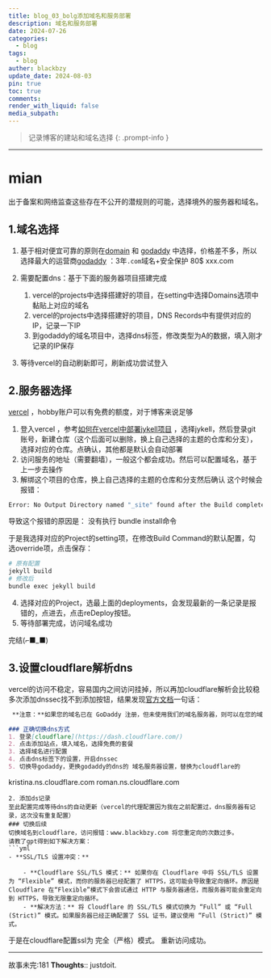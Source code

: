 ```yaml
---
title: blog_03_bolg添加域名和服务部署
description: 域名和服务部署
date: 2024-07-26
categories:
  - blog
tags:
  - blog
auther: blackbzy
update_date: 2024-08-03
pin: true
toc: true
comments: 
render_with_liquid: false
media_subpath: 
---
```


> 记录博客的建站和域名选择
{: .prompt-info }

---

# mian
出于备案和网络监查这些存在不公开的潜规则的可能，选择境外的服务器和域名。
## 1.域名选择
1. 基于相对便宜可靠的原则在[domain](https://www.domain.com/) 和 [godaddy](https://cart.godaddy.com/) 中选择，价格差不多，所以选择最大的运营商[godaddy](https://cart.godaddy.com/) ：3年`.com`域名+安全保护 80$
xxx.com

2. 需要配置dns：基于下面的服务器项目搭建完成
	1. vercel的projects中选择搭建好的项目，在setting中选择Domains选项中黏贴上对应的域名
	2. vercel的projects中选择搭建好的项目，DNS Records中有提供对应的IP，记录一下IP
	3. 到godaddy的域名项目中，选择dns标签，修改类型为A的数据，填入刚才记录的IP保存
3. 等待vercel的自动刷新即可，刷新成功尝试登入
## 2.服务器选择
[vercel](https://vercel.com/) ，hobby账户可以有免费的额度，对于博客来说足够
1. 登入vercel ，参考[如何在vercel中部署jykell项目](https://vercel.com/guides/deploying-jekyll-with-vercel) ，选择jykell，然后登录git账号，新建仓库（这个后面可以删除，换上自己选择的主题的仓库和分支），选择对应的仓库。点确认，其他都是默认会自动部署
2. 访问服务的地址（需要翻墙），一般这个都会成功。然后可以配置域名，基于上一步去操作
3. 解绑这个项目的仓库，换上自己选择的主题的仓库和分支然后确认
这个时候会报错：
```sh
Error: No Output Directory named "_site" found after the Build completed. You can configure the Output Directory in your Project Settings.
```

导致这个报错的原因是：
没有执行 bundle install命令

于是我选择对应的Project的setting项，在修改Build Command的默认配置，勾选override项，点击保存：
```sh
# 原有配置
jekyll build
# 修改后
bundle exec jekyll build
```
4. 选择对应的Project，选最上面的deployments，会发现最新的一条记录是报错的，点进去，点击reDeploy按钮。
5. 等待部署完成，访问域名成功

完结(⌐■_■)

## 3.设置cloudflare解析dns
vercel的访问不稳定，容易国内之间访问挂掉，所以再加cloudflare解析会比较稳
多次添加dnssec找不到添加按钮，结果发现[官方文档](https://www.godaddy.com/zh-sg/help/what-is-dnssec-6135)一句话：
```md
 **注意：**如果您的域名已在 GoDaddy 注册，但未使用我们的域名服务器，则可以在您的域名中手动[添加 DS 记录](https://www.godaddy.com/zh-sg/help/add-a-ds-record-23865)。

### 正确切换dns方式
1. 登录[cloudflare](https://dash.cloudflare.com/)
2. 点击添加站点，填入域名，选择免费的套餐
3. 选择域名进行配置
4. 点击dns标签下的设置，开启dnssec
5. 切换导godaddy，更换godaddy的dns的 域名服务器设置，替换为cloudflare的
```
kristina.ns.cloudflare.com
roman.ns.cloudflare.com
```
2. 添加ds记录
至此配置完成等待dns的自动更新（vercel的代理配置因为我在之前配置过，dns服务器有记录，这次没有重复配置）
### 切换后续
切换域名到cloudflare，访问报错：www.blackbzy.com 将您重定向的次数过多。
请教了gpt得到如下解决方案：
```yml
- **SSL/TLS 设置冲突：**
    
    - **Cloudflare SSL/TLS 模式：** 如果你在 Cloudflare 中将 SSL/TLS 设置为 “Flexible” 模式，而你的服务器已经配置了 HTTPS，这可能会导致重定向循环。原因是 Cloudflare 在“Flexible”模式下会尝试通过 HTTP 与服务器通信，而服务器可能会重定向到 HTTPS，导致无限重定向循环。
    - **解决方法：** 将 Cloudflare 的 SSL/TLS 模式切换为 “Full” 或 “Full (Strict)” 模式。如果服务器已经正确配置了 SSL 证书，建议使用 “Full (Strict)” 模式。
```

于是在cloudflare配置ssl为 完全（严格）模式。
重新访问成功。

---
故事未完:181
**Thoughts**:: justdoit.
